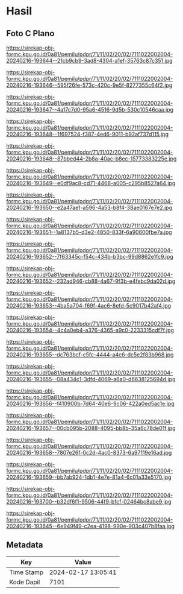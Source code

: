 # Hasil

## Foto C Plano

https://sirekap-obj-formc.kpu.go.id/0a81/pemilu/pdpr/71/11/02/20/02/7111022002004-20240216-193644--21cb9cb9-3ad8-4304-a1ef-35763c87c351.jpg

https://sirekap-obj-formc.kpu.go.id/0a81/pemilu/pdpr/71/11/02/20/02/7111022002004-20240216-193646--595f26fe-573c-420c-9e5f-8277355c64f2.jpg

https://sirekap-obj-formc.kpu.go.id/0a81/pemilu/pdpr/71/11/02/20/02/7111022002004-20240216-193647--4a17c7d0-95a6-4516-9d5b-530c10546caa.jpg

https://sirekap-obj-formc.kpu.go.id/0a81/pemilu/pdpr/71/11/02/20/02/7111022002004-20240216-193648--1f697524-f387-4ed6-9011-b92af737d115.jpg

https://sirekap-obj-formc.kpu.go.id/0a81/pemilu/pdpr/71/11/02/20/02/7111022002004-20240216-193648--87bbed44-2b8a-40ac-b8ec-15773383225e.jpg

https://sirekap-obj-formc.kpu.go.id/0a81/pemilu/pdpr/71/11/02/20/02/7111022002004-20240216-193649--e0df9ac8-cd71-4468-a005-c295b8527a64.jpg

https://sirekap-obj-formc.kpu.go.id/0a81/pemilu/pdpr/71/11/02/20/02/7111022002004-20240216-193650--e2a47ae1-a596-4a53-b8f4-38ae0167e7e2.jpg

https://sirekap-obj-formc.kpu.go.id/0a81/pemilu/pdpr/71/11/02/20/02/7111022002004-20240216-193651--1a8137b5-d3e2-4850-833f-6a90600fbe7a.jpg

https://sirekap-obj-formc.kpu.go.id/0a81/pemilu/pdpr/71/11/02/20/02/7111022002004-20240216-193652--7f63345c-f54c-434b-b3bc-99d8862e1fc9.jpg

https://sirekap-obj-formc.kpu.go.id/0a81/pemilu/pdpr/71/11/02/20/02/7111022002004-20240216-193652--232ad946-cb88-4a67-9f3b-e4febc9da02d.jpg

https://sirekap-obj-formc.kpu.go.id/0a81/pemilu/pdpr/71/11/02/20/02/7111022002004-20240216-193653--4ba5a704-f69f-4ac6-8efd-5c9017b42af4.jpg

https://sirekap-obj-formc.kpu.go.id/0a81/pemilu/pdpr/71/11/02/20/02/7111022002004-20240216-193654--4c4a0eb4-a376-4365-a9c0-2233315cdf7f.jpg

https://sirekap-obj-formc.kpu.go.id/0a81/pemilu/pdpr/71/11/02/20/02/7111022002004-20240216-193655--dc763bcf-c5fc-4444-a4c6-dc5e2f83b968.jpg

https://sirekap-obj-formc.kpu.go.id/0a81/pemilu/pdpr/71/11/02/20/02/7111022002004-20240216-193655--08a434c1-3dfd-4069-a6a0-d6638125694d.jpg

https://sirekap-obj-formc.kpu.go.id/0a81/pemilu/pdpr/71/11/02/20/02/7111022002004-20240216-193656--f410900b-7d64-40e6-9c06-422a0ed5ac1e.jpg

https://sirekap-obj-formc.kpu.go.id/0a81/pemilu/pdpr/71/11/02/20/02/7111022002004-20240216-193657--00cb095b-2088-4095-bb8b-35a6c78de01f.jpg

https://sirekap-obj-formc.kpu.go.id/0a81/pemilu/pdpr/71/11/02/20/02/7111022002004-20240216-193658--7807e26f-0c2d-4ac0-8373-6a97119e16ad.jpg

https://sirekap-obj-formc.kpu.go.id/0a81/pemilu/pdpr/71/11/02/20/02/7111022002004-20240216-193659--bb7ab924-1db1-4e7e-81a4-6c01a33e5170.jpg

https://sirekap-obj-formc.kpu.go.id/0a81/pemilu/pdpr/71/11/02/20/02/7111022002004-20240216-193700--b32df6f1-9506-44f9-bfcf-02464bc8abe9.jpg

https://sirekap-obj-formc.kpu.go.id/0a81/pemilu/pdpr/71/11/02/20/02/7111022002004-20240216-193645--6e949f49-c2ea-4198-990e-903c407b8faa.jpg


## Metadata

| Key        | Value               |
| ---------- | ------------------- |
| Time Stamp | 2024-02-17 13:05:41 |
| Kode Dapil | 7101                |



